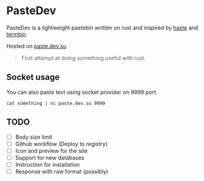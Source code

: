 # PasteDev

PasteDev is a lightweight pastebin written on rust and inspired by [haste](https://github.com/toptal/haste-server) and [termbin](https://github.com/solusipse/fiche).

Hosted on [paste.dev.su](https://paste.dev.su) .

> First attempt at doing something useful with rust.

## Socket usage 

You can also paste text using socket provider on 9999 port.
```
cat something | nc paste.dev.su 9999
```

## TODO 

- [ ] Body size limit
- [ ] Github workflow (Deploy to registry)
- [ ] Icon and preview for the site 
- [ ] Support for new databases
- [ ] Instruction for installation
- [ ] Response with raw format (possibly)
